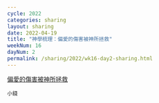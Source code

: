 ```yaml
---
cycle: 2022
categories: sharing
layout: sharing
date: 2022-04-19
title: "神學梳理：偏愛的傷害被神所拯救"
weekNum: 16
dayNum: 2
permalink: /sharing/2022/wk16-day2-sharing.html
---
```


[偏愛的傷害被神所拯救](https://eccseattle.github.io/media/sharing/2022/wk016/2022-04-19-bin.m4a)

`小錢`
